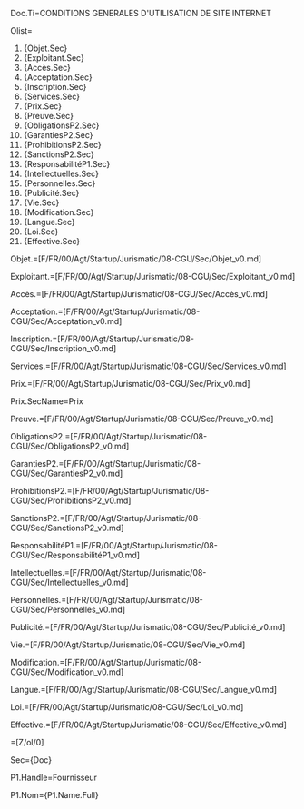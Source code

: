 Doc.Ti=CONDITIONS GENERALES D'UTILISATION DE SITE INTERNET

Olist=<ol><li>{Objet.Sec}<li>{Exploitant.Sec}<li>{Accès.Sec}<li>{Acceptation.Sec}<li>{Inscription.Sec}<li>{Services.Sec}<li>{Prix.Sec}<li>{Preuve.Sec}<li>{ObligationsP2.Sec}<li>{GarantiesP2.Sec}<li>{ProhibitionsP2.Sec}<li>{SanctionsP2.Sec}<li>{ResponsabilitéP1.Sec}<li>{Intellectuelles.Sec}<li>{Personnelles.Sec}<li>{Publicité.Sec}<li>{Vie.Sec}<li>{Modification.Sec}<li>{Langue.Sec}<li>{Loi.Sec}<li>{Effective.Sec}</ol>

Objet.=[F/FR/00/Agt/Startup/Jurismatic/08-CGU/Sec/Objet_v0.md]

Exploitant.=[F/FR/00/Agt/Startup/Jurismatic/08-CGU/Sec/Exploitant_v0.md]

Accès.=[F/FR/00/Agt/Startup/Jurismatic/08-CGU/Sec/Accès_v0.md]

Acceptation.=[F/FR/00/Agt/Startup/Jurismatic/08-CGU/Sec/Acceptation_v0.md]

Inscription.=[F/FR/00/Agt/Startup/Jurismatic/08-CGU/Sec/Inscription_v0.md]

Services.=[F/FR/00/Agt/Startup/Jurismatic/08-CGU/Sec/Services_v0.md]

Prix.=[F/FR/00/Agt/Startup/Jurismatic/08-CGU/Sec/Prix_v0.md]

Prix.SecName=Prix

Preuve.=[F/FR/00/Agt/Startup/Jurismatic/08-CGU/Sec/Preuve_v0.md]

ObligationsP2.=[F/FR/00/Agt/Startup/Jurismatic/08-CGU/Sec/ObligationsP2_v0.md]

GarantiesP2.=[F/FR/00/Agt/Startup/Jurismatic/08-CGU/Sec/GarantiesP2_v0.md]

ProhibitionsP2.=[F/FR/00/Agt/Startup/Jurismatic/08-CGU/Sec/ProhibitionsP2_v0.md]

SanctionsP2.=[F/FR/00/Agt/Startup/Jurismatic/08-CGU/Sec/SanctionsP2_v0.md]

ResponsabilitéP1.=[F/FR/00/Agt/Startup/Jurismatic/08-CGU/Sec/ResponsabilitéP1_v0.md]

Intellectuelles.=[F/FR/00/Agt/Startup/Jurismatic/08-CGU/Sec/Intellectuelles_v0.md]

Personnelles.=[F/FR/00/Agt/Startup/Jurismatic/08-CGU/Sec/Personnelles_v0.md]

Publicité.=[F/FR/00/Agt/Startup/Jurismatic/08-CGU/Sec/Publicité_v0.md]

Vie.=[F/FR/00/Agt/Startup/Jurismatic/08-CGU/Sec/Vie_v0.md]

Modification.=[F/FR/00/Agt/Startup/Jurismatic/08-CGU/Sec/Modification_v0.md]

Langue.=[F/FR/00/Agt/Startup/Jurismatic/08-CGU/Sec/Langue_v0.md]

Loi.=[F/FR/00/Agt/Startup/Jurismatic/08-CGU/Sec/Loi_v0.md]

Effective.=[F/FR/00/Agt/Startup/Jurismatic/08-CGU/Sec/Effective_v0.md]

=[Z/ol/0]

Sec={Doc}

P1.Handle=Fournisseur

P1.Nom={P1.Name.Full}
